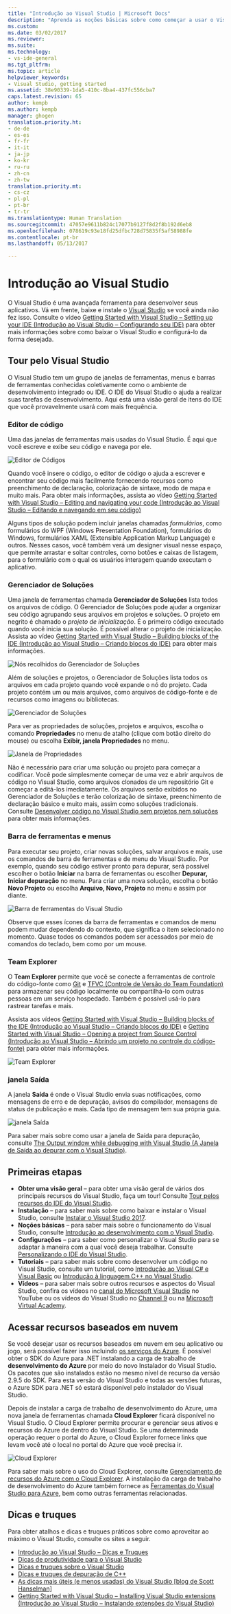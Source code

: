```yaml
---
title: "Introdução ao Visual Studio | Microsoft Docs"
description: "Aprenda as noções básicas sobre como começar a usar o Visual Studio"
ms.custom: 
ms.date: 03/02/2017
ms.reviewer: 
ms.suite: 
ms.technology:
- vs-ide-general
ms.tgt_pltfrm: 
ms.topic: article
helpviewer_keywords:
- Visual Studio, getting started
ms.assetid: 38e90339-1da5-410c-8ba4-437fc556cba7
caps.latest.revision: 65
author: kempb
ms.author: kempb
manager: ghogen
translation.priority.ht:
- de-de
- es-es
- fr-fr
- it-it
- ja-jp
- ko-kr
- ru-ru
- zh-cn
- zh-tw
translation.priority.mt:
- cs-cz
- pl-pl
- pt-br
- tr-tr
ms.translationtype: Human Translation
ms.sourcegitcommit: 47057e9611b824c17077b9127f8d2f8b192d6eb8
ms.openlocfilehash: 078619c93e18fd25dfbc728d75835f5af58988fe
ms.contentlocale: pt-br
ms.lasthandoff: 05/13/2017

---
```

# <a name="get-started-with-visual-studio"></a>Introdução ao Visual Studio

O Visual Studio é uma avançada ferramenta para desenvolver seus aplicativos. Vá em frente, baixe e instale o [Visual Studio](https://www.visualstudio.com/vs/) se você ainda não fez isso. Consulte o vídeo [Getting Started with Visual Studio – Setting up your IDE (Introdução ao Visual Studio – Configurando seu IDE)](https://www.youtube.com/watch?v=xLCedknQkN0&list=PLReL099Y5nRfw6VNvzMkv0sabT2crbSpK&index=1) para obter mais informações sobre como baixar o Visual Studio e configurá-lo da forma desejada.

## <a name="visual-studio-tour"></a>Tour pelo Visual Studio
O Visual Studio tem um grupo de janelas de ferramentas, menus e barras de ferramentas conhecidas coletivamente como o ambiente de desenvolvimento integrado ou IDE. O IDE do Visual Studio o ajuda a realizar suas tarefas de desenvolvimento. Aqui está uma visão geral de itens do IDE que você provavelmente usará com mais frequência.

### <a name="code-editor"></a>Editor de código
Uma das janelas de ferramentas mais usadas do Visual Studio. É aqui que você escreve e exibe seu código e navega por ele.

![Editor de Códigos](~/docs/ide/media/VSIDE_CodeWindow.png)

Quando você insere o código, o editor de código o ajuda a escrever e encontrar seu código mais facilmente fornecendo recursos como preenchimento de declaração, colorização de sintaxe, modo de mapa e muito mais. Para obter mais informações, assista ao vídeo [Getting Started with Visual Studio – Editing and navigating your code (Introdução ao Visual Studio – Editando e navegando em seu código)](https://www.youtube.com/watch?v=4glwwioCVjA&list=PLReL099Y5nRfw6VNvzMkv0sabT2crbSpK&index=5)

Alguns tipos de solução podem incluir janelas chamadas *formulários*, como formulários do WPF (Windows Presentation Foundation), formulários do Windows, formulários XAML (Extensible Application Markup Language) e outros. Nesses casos, você também verá um designer visual nesse espaço, que permite arrastar e soltar controles, como botões e caixas de listagem, para o formulário com o qual os usuários interagem quando executam o aplicativo.

### <a name="solution-explorer"></a>Gerenciador de Soluções

Uma janela de ferramentas chamada **Gerenciador de Soluções** lista todos os arquivos de código. O Gerenciador de Soluções pode ajudar a organizar seu código agrupando seus arquivos em projetos e soluções. O projeto em negrito é chamado o *projeto de inicialização*. É o primeiro código executado quando você inicia sua solução. É possível alterar o projeto de inicialização. Assista ao vídeo [Getting Started with Visual Studio – Building blocks of the IDE (Introdução ao Visual Studio – Criando blocos do IDE)](https://www.youtube.com/watch?v=JHc3_gsCmZg&index=2&list=PLReL099Y5nRfw6VNvzMkv0sabT2crbSpK) para obter mais informações.

![Nós recolhidos do Gerenciador de Soluções](~/docs/ide/media/VSIDE_SolutionExplorer2_callouts.png)

 Além de soluções e projetos, o Gerenciador de Soluções lista todos os arquivos em cada projeto quando você expande o nó do projeto. Cada projeto contém um ou mais arquivos, como arquivos de código-fonte e de recursos como imagens ou bibliotecas.

![Gerenciador de Soluções](~/docs/ide/media/VSIDE_SolutionExplorer3.png)

Para ver as propriedades de soluções, projetos e arquivos, escolha o comando **Propriedades** no menu de atalho (clique com botão direito do mouse) ou escolha **Exibir, janela Propriedades** no menu.

![Janela de Propriedades](~/docs/ide/media/VSIDE_SolutionExplorer4.png)

Não é necessário para criar uma solução ou projeto para começar a codificar. Você pode simplesmente começar de uma vez e abrir arquivos de código no Visual Studio, como arquivos clonados de um repositório Git e começar a editá-los imediatamente. Os arquivos serão exibidos no Gerenciador de Soluções e terão colorização de sintaxe, preenchimento de declaração básico e muito mais, assim como soluções tradicionais. Consulte [Desenvolver código no Visual Studio sem projetos nem soluções](../ide/develop-code-in-visual-studio-without-projects-or-solutions.md) para obter mais informações.

### <a name="toolbar-and-menus"></a>Barra de ferramentas e menus
Para executar seu projeto, criar novas soluções, salvar arquivos e mais, use os comandos de barra de ferramentas e de menu do Visual Studio. Por exemplo, quando seu código estiver pronto para depurar, será possível escolher o botão **Iniciar** na barra de ferramentas ou escolher **Depurar, Iniciar depuração** no menu. Para criar uma nova solução, escolha o botão **Novo Projeto** ou escolha **Arquivo, Novo, Projeto** no menu e assim por diante.

![Barra de ferramentas do Visual Studio](~/docs/ide/media/VSIDE_SolutionExplorer5_callouts.png)

Observe que esses ícones da barra de ferramentas e comandos de menu podem mudar dependendo do contexto, que significa o item selecionado no momento. Quase todos os comandos podem ser acessados por meio de comandos do teclado, bem como por um mouse.

### <a name="team-explorer"></a>Team Explorer
O **Team Explorer** permite que você se conecte a ferramentas de controle do código-fonte como [Git](https://git-scm.com/) e [TFVC (Controle de Versão do Team Foundation)](https://www.visualstudio.com/en-us/docs/tfvc/overview) para armazenar seu código localmente ou compartilhá-lo com outras pessoas em um serviço hospedado. Também é possível usá-lo para rastrear tarefas e mais.

Assista aos vídeos [Getting Started with Visual Studio – Building blocks of the IDE (Introdução ao Visual Studio – Criando blocos do IDE)](https://www.youtube.com/watch?v=JHc3_gsCmZg&index=2&list=PLReL099Y5nRfw6VNvzMkv0sabT2crbSpK) e [Getting Started with Visual Studio – Opening a project from Source Control (Introdução ao Visual Studio – Abrindo um projeto no controle do código-fonte)](https://www.youtube.com/watch?v=pc9vX_4RGV4&list=PLReL099Y5nRfw6VNvzMkv0sabT2crbSpK&index=3) para obter mais informações.

![Team Explorer](../ide/media/TeamExplorer.png)

### <a name="output-window"></a>janela Saída
A janela **Saída** é onde o Visual Studio envia suas notificações, como mensagens de erro e de depuração, avisos do compilador, mensagens de status de publicação e mais. Cada tipo de mensagem tem sua própria guia.

![janela Saída](~/docs/ide/media/VSIDE_OutputWindow.png)

Para saber mais sobre como usar a janela de Saída para depuração, consulte [The Output window while debugging with Visual Studio (A Janela de Saída ao depurar com o Visual Studio)](https://blogs.msdn.microsoft.com/visualstudioalm/2015/02/09/the-output-window-while-debugging-with-visual-studio/).

## <a name="first-steps"></a>Primeiras etapas
- **Obter uma visão geral** – para obter uma visão geral de vários dos principais recursos do Visual Studio, faça um tour! Consulte [Tour pelos recursos do IDE do Visual Studio](../ide/visual-studio-ide.md).
- **Instalação** – para saber mais sobre como baixar e instalar o Visual Studio, consulte [Instalar o Visual Studio 2017](../install/install-visual-studio.md).
- **Noções básicas** – para saber mais sobre o funcionamento do Visual Studio, consulte [Introdução ao desenvolvimento com o Visual Studio](../ide/get-started-developing-with-visual-studio.md).
- **Configurações** – para saber como personalizar o Visual Studio para se adaptar à maneira com a qual você deseja trabalhar. Consulte [Personalizando o IDE do Visual Studio](../ide/personalizing-the-visual-studio-ide.md).
- **Tutoriais** – para saber mais sobre como desenvolver um código no Visual Studio, consulte um tutorial, como [Introdução ao Visual C# e Visual Basic](../ide/getting-started-with-visual-csharp-and-visual-basic.md) ou [Introdução à linguagem C++ no Visual Studio](../ide/getting-started-with-cpp-in-visual-studio.md).
- **Vídeos** – para saber mais sobre outros recursos e aspectos do Visual Studio, confira os vídeos no [canal do Microsoft Visual Studio](https://www.youtube.com/user/VisualStudio/videos) no YouTube ou os vídeos do Visual Studio no [Channel 9](https://channel9.msdn.com/Tags/visual+studio) ou na [Microsoft Virtual Academy](https://mva.microsoft.com/product-training/visual-studio-courses#!jobf=Developer).

## <a name="access-cloud-based-resources"></a>Acessar recursos baseados em nuvem

Se você desejar usar os recursos baseados em nuvem em seu aplicativo ou jogo, será possível fazer isso incluindo [os serviços do Azure](https://azure.microsoft.com/en-us/services/). É possível obter o SDK do Azure para .NET instalando a carga de trabalho de **desenvolvimento do Azure** por meio do novo Instalador do Visual Studio. Os pacotes que são instalados estão no mesmo nível de recurso da versão 2.9.5 do SDK. Para esta versão do Visual Studio e todas as versões futuras, o Azure SDK para .NET só estará disponível pelo instalador do Visual Studio.

Depois de instalar a carga de trabalho de desenvolvimento do Azure, uma nova janela de ferramentas chamada **Cloud Explorer** ficará disponível no Visual Studio. O Cloud Explorer permite procurar e gerenciar seus ativos e recursos do Azure de dentro do Visual Studio. Se uma determinada operação requer o portal do Azure, o Cloud Explorer fornece links que levam você até o local no portal do Azure que você precisa ir.

![Cloud Explorer](~/docs/ide/media/VSIDE_CloudExplorer.png)

Para saber mais sobre o uso do Cloud Explorer, consulte [Gerenciamento de recursos do Azure com o Cloud Explorer](https://azure.microsoft.com/en-us/documentation/articles/vs-azure-tools-resources-managing-with-cloud-explorer/).
A instalação da carga de trabalho de desenvolvimento do Azure também fornece as [Ferramentas do Visual Studio para Azure](https://www.visualstudio.com/vs/azure-tools/), bem como outras ferramentas relacionadas.

## <a name="tips-and-tricks"></a>Dicas e truques
Para obter atalhos e dicas e truques práticos sobre como aproveitar ao máximo o Visual Studio, consulte os sites a seguir.
- [Introdução ao Visual Studio – Dicas e Truques](https://www.youtube.com/watch?v=vmXqGwn1Glk&list=PLReL099Y5nRfw6VNvzMkv0sabT2crbSpK&index=4)
- [Dicas de produtividade para o Visual Studio](../ide/productivity-tips-for-visual-studio.md)
- [Dicas e truques sobre o Visual Studio](https://channel9.msdn.com/events/TechEd/2013/DEV-B353)
- [Dicas e truques de depuração de C++](https://channel9.msdn.com/Shows/Visual-Studio-Toolbox/C-Plus-Plus-Debugging-Tips-and-Tricks)
- [As dicas mais úteis (e menos usadas) do Visual Studio [blog de Scott Hanselman]](https://www.hanselman.com/blog/VisualStudiosMostUsefulAndUnderusedTips.aspx)
- [Getting Started with Visual Studio – Installing Visual Studio extensions (Introdução ao Visual Studio – Instalando extensões do Visual Studio)](https://www.youtube.com/watch?v=MWLLQaknRZY&list=PLReL099Y5nRfw6VNvzMkv0sabT2crbSpK&index=7)

